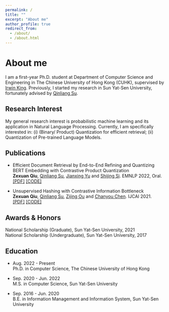 ```yaml
---
permalink: /
title: ""
excerpt: "About me"
author_profile: true
redirect_from: 
  - /about/
  - /about.html
---
```


About me
======
I am a first-year Ph.D. student  at Department of Computer Science and Engineering in The Chinese University of Hong Kong (CUHK), supervised by [Irwin King](https://www.cse.cuhk.edu.hk/irwin.king/home/). Previously, I started my research in Sun Yat-Sen University, fortunately advised by [Qinliang Su](https://scholar.google.com/citations?user=cuIweygAAAAJ&hl=en).



## Research Interest

My general research interest is probabilistic machine learning and its application in Natural Language Processing. Currently, I am specifically interested in: (i) (Binary/ Product) Quantization for efficient retrieval; (ii) Quantization of Pre-trained Language Models.



## Publications

- Efficient Document Retrieval by End-to-End Refining and Quantizing BERT Embedding with Contrastive Product Quantization <br><b>Zexuan Qiu</b>, [Qinliang Su](https://scholar.google.com/citations?user=cuIweygAAAAJ&hl=en), [Jianxing Yu](https://scholar.google.com/citations?user=0SIMxCgAAAAJ&hl=zh-CN) and [Shijing Si](https://scholar.google.com/citations?user=7OnnQlAAAAAJ&hl=zh-CN&oi=ao). EMNLP 2022, Oral. [[PDF]](https://arxiv.org/abs/2210.17170) [[CODE]](https://github.com/zexuanqiu/MICPQ)

- Unsupervised Hashing with Contrastive Information Bottleneck <br>**Zexuan Qiu**, [Qinliang Su](https://scholar.google.com/citations?user=cuIweygAAAAJ&hl=en), [Zijing Ou](https://j-zin.github.io) and [Chanyou Chen](https://cse.buffalo.edu/~changyou/). IJCAI 2021. [[PDF]](https://arxiv.org/abs/2105.06138) [[CODE]](https://github.com/zexuanqiu/CIBHash)



## Awards & Honors

National Scholarship (Graduate), Sun Yat-Sen University, 2021 <br>National Scholarship (Undergraduate), Sun Yat-Sen University, 2017



## Education

- Aug. 2022 - Present <br>Ph.D. in Computer Science, The Chinese University of Hong Kong

- Sep. 2020 - Jun. 2022 <br>
  M.S. in Computer Science, Sun Yat-Sen University

- Sep. 2016 - Jun. 2020 <br>
  B.E. in Information Management and Information System, Sun Yat-Sen University

  
